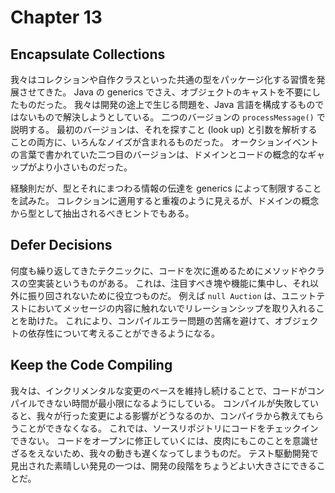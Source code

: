 Chapter 13
==========

Encapsulate Collections
-----------------------

我々はコレクションや自作クラスといった共通の型をパッケージ化する習慣を発展させてきた。
Java の generics でさえ、オブジェクトのキャストを不要にしたものだった。
我々は開発の途上で生じる問題を、Java 言語を構成するものではないもので解決しようとしている。
二つのバージョンの `processMessage()` で説明する。
最初のバージョンは、それを探すこと (look up) と引数を解析することの両方に、いろんなノイズが含まれるものだった。
オークションイベントの言葉で書かれていた二つ目のバージョンは、ドメインとコードの概念的なギャップがより小さいものだった。

経験則だが、型とそれにまつわる情報の伝達を generics によって制限することを試みた。
コレクションに適用すると重複のように見えるが、ドメインの概念から型として抽出されるべきヒントでもある。


Defer Decisions
-----------------------

何度も繰り返してきたテクニックに、コードを次に進めるためにメソッドやクラスの空実装というものがある。
これは、注目すべき塊や機能に集中し、それ以外に振り回されないために役立つものだ。
例えば `null Auction` は、ユニットテストにおいてメッセージの内容に触れないでリレーションシップを取り入れることを助けた。
これにより、コンパイルエラー問題の苦痛を避けて、オブジェクトの依存性について考えることができるようになる。


Keep the Code Compiling
-----------------------

我々は、インクリメンタルな変更のペースを維持し続けることで、コードがコンパイルできない時間が最小限になるようにしている。
コンパイルが失敗していると、我々が行った変更による影響がどうなるのか、コンパイラから教えてもらうことができなくなる。
これでは、ソースリポジトリにコードをチェックインできない。
コードをオープンに修正していくには、皮肉にもこのことを意識せざるをえないため、我々の動きも遅くなってしまうものだ。
テスト駆動開発で見出された素晴しい発見の一つは、開発の段階をちょうどよい大きさにできることだ。